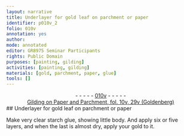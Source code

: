 ```yaml
---
layout: narrative
title: Underlayer for gold leaf on parchment or paper
identifier: p010v_2
folio: 010v
annotation: yes
author:
mode: annotated
editor: GR8975 Seminar Participants
rights: Public Domain
purposes: [painting, gilding]
activities: [painting, gilding]
materials: [gold, parchment, paper, glue]
tools: []
---
```


 <div class="folio" align="center">- - - - - <a href="http://gallica.bnf.fr/ark:/12148/btv1b10500001g/f26.image" target="_blank">010v</a> - - - - - </div> <div class="annotation" align="center"><a href="https://drive.google.com/drive/folders/0BwJi-u8sfkVDaHRZY1RlRVlvUHc" target="_blank">Gilding on Paper and Parchment, fol. 10v, 29v (Goldenberg)</a> </div> 
## Underlayer for <span class="material_format"><span class="material">gold</span> leaf</span> on <span class="material">parchment</span> or <span class="material">paper</span>

 
 <span class="activity"></span> <span class="activity"></span>  Make <span class="material_format">very clear starch <span class="material">glue</span></span>, showing little body. And apply six or five layers, and when the last is almost dry, apply your <span class="material">gold</span> to it. 
 